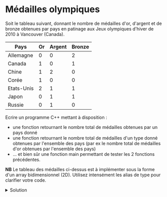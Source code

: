 # Médailles olympiques

Soit le tableau suivant, donnant le nombre de médailles d'or, d'argent et de bronze obtenues par pays en patinage aux Jeux olympiques d'hiver de 2010 à Vancouver (Canada).

| Pays      | Or | Argent | Bronze |
|-----------|----|--------|--------|
| Allemagne | 0  | 0      | 2      |
| Canada    | 1  | 0      | 1      |
| Chine     | 1  | 2      | 0      |
| Corée     | 1  | 0      | 0      |
| Etats-Unis| 2  | 1      | 1      |
| Japon     | 0  | 1      | 1      |
| Russie    | 0  | 1      | 0      |

Ecrire un programme C++ mettant à disposition :

- une fonction retournant le nombre total de médailles obtenues par un pays donné
- une fonction retournant le nombre total de médailles d'un type donné obtenues par l'ensemble des pays (par ex le nombre total de médailles d'or obtenues par l'ensemble des pays)
- … et bien sûr une fonction main permettant de tester les 2 fonctions précédentes.

**NB** Le tableau des médailles ci-dessus est à implémenter sous la forme d'un array bidimensionnel (2D). Utilisez intensément les alias de type pour clarifier votre code.   

<details>
<summary>Solution</summary>

~~~cpp
#include <array>
#include <iomanip>
#include <iostream>
#include <string>
using namespace std;

const array PAYS = {"Allemagne", "Canada", "Chine", "Coree",
                    "Etats-Unis", "Japon", "Russie"};
const int W_PAYS_MAX = 10; // plus long nom de pays

const array METAUX = {"Or", "Argent", "Bronze"};
const int W_METAL_MAX = 6; // plus long nom de metal

using Nombre_de_medailles = size_t;
using Pays = size_t;
using Metal = size_t;

using Medailles_du_pays = array<Nombre_de_medailles, METAUX.size()>;
using Tableau_des_medailles = array<Medailles_du_pays, PAYS.size()>;

Nombre_de_medailles total_medailles_pays(
        const Tableau_des_medailles& medailles,
        Pays pays);

Nombre_de_medailles total_medailles_metal(
        const Tableau_des_medailles& medailles,
        Metal metal);

inline auto pluriel(unsigned n) { return n >= 2 ? "s" : ""; }

int main() {

   const Tableau_des_medailles tableau_des_medailles =
           {Medailles_du_pays{0, 0, 2},
            Medailles_du_pays{1, 0, 1},
            Medailles_du_pays{1, 2, 0},
            Medailles_du_pays{1, 0, 0},
            Medailles_du_pays{2, 1, 1},
            Medailles_du_pays{0, 1, 1},
            Medailles_du_pays{0, 1, 0} };

   // Nombre total de médailles obtenues par chacun des pays

   for (Pays pays{0}; pays < PAYS.size(); ++pays) {
      const string& nom_du_pays = PAYS[pays];
      Nombre_de_medailles nb_medailles
              = total_medailles_pays(tableau_des_medailles, pays);

      cout << setw(W_PAYS_MAX) << left << nom_du_pays << " : "
           << nb_medailles << " medaille" << pluriel(nb_medailles)
           << endl;
   }
   cout << endl;

   // Nombre total de médailles d'or, d'argent et de bronze obtenues
   // par l'ensemble des pays

   for (Metal metal = 0; metal < METAUX.size(); ++metal) {
      const string& nom_du_metal = METAUX[metal];
      Nombre_de_medailles nb_medailles
              = total_medailles_metal(tableau_des_medailles, metal);

      cout << setw(W_METAL_MAX) << left << nom_du_metal << " : "
           << nb_medailles << " medaille" << pluriel(nb_medailles)
           << endl;
   }
}

Nombre_de_medailles total_medailles_pays(
        const Tableau_des_medailles & tableau_des_medailles,
        Pays pays)
{
   Nombre_de_medailles cnt{0};
   const Medailles_du_pays& medailles_du_pays = tableau_des_medailles[pays];
   for (Nombre_de_medailles nb : medailles_du_pays) {
      cnt += nb;
   }
   return cnt;
}

Nombre_de_medailles total_medailles_metal(
        const Tableau_des_medailles & tableau_des_medailles,
        Metal metal)
{
   Nombre_de_medailles cnt{0};
   for (Pays pays{0}; pays < PAYS.size(); ++pays) {
      cnt += tableau_des_medailles[pays][metal];
   }
   return cnt;
}
~~~
</details>

